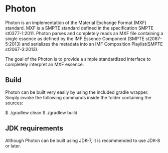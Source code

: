 # Photon

Photon is an implementation of the Material Exchange Format (MXF) standard. MXF is a SMPTE standard defined in the
specification SMPTE st0377-1:2011. Photon parses and completely reads an MXF file containing a single essence
as defined by the IMF Essence Component (SMPTE st2067-5:2013) and serializes the metadata into an IMF Composition
Playlist(SMPTE st2067-3:2013).

The goal of the Photon is to provide a simple standardized interface to completely interpret an MXF essence.

## Build

Photon can be built very easily by using the included gradle wrapper. Simply invoke the following
commands inside the folder containing the sources:

$ ./gradlew clean
$ ./gradlew build

## JDK requirements

Although Photon can be built using JDK-7, it is recommended to use JDK-8 or later.

